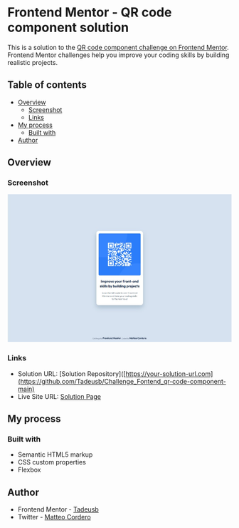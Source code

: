 # Frontend Mentor - QR code component solution

This is a solution to the [QR code component challenge on Frontend Mentor](https://www.frontendmentor.io/challenges/qr-code-component-iux_sIO_H). Frontend Mentor challenges help you improve your coding skills by building realistic projects. 

## Table of contents

- [Overview](#overview)
  - [Screenshot](#screenshot)
  - [Links](#links)
- [My process](#my-process)
  - [Built with](#built-with)
- [Author](#author)


## Overview

### Screenshot

![](./screenshot.jpg)


### Links

- Solution URL: [Solution Repository]([https://your-solution-url.com](https://github.com/Tadeusb/Challenge_Fontend_qr-code-component-main)
- Live Site URL: [Solution Page](https://tadeusb.github.io/Challenge_Fontend_qr-code-component-main)

## My process

### Built with

- Semantic HTML5 markup
- CSS custom properties
- Flexbox

## Author

- Frontend Mentor - [Tadeusb](https://www.frontendmentor.io/profile/Tadeusb)
- Twitter - [Matteo Cordero](https://x.com/Matteo_0XD)
